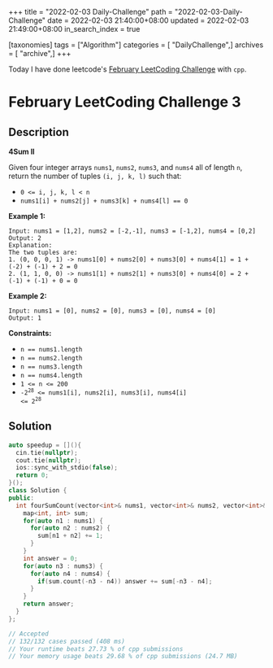 +++
title = "2022-02-03 Daily-Challenge"
path = "2022-02-03-Daily-Challenge"
date = 2022-02-03 21:40:00+08:00
updated = 2022-02-03 21:49:00+08:00
in_search_index = true

[taxonomies]
tags = ["Algorithm"]
categories = [ "DailyChallenge",]
archives = [ "archive",]
+++

Today I have done leetcode's [February LeetCoding Challenge](https://leetcode.com/problems/4sum-ii/) with `cpp`.

<!-- more -->

# February LeetCoding Challenge 3

## Description

**4Sum II**

Given four integer arrays `nums1`, `nums2`, `nums3`, and `nums4` all of length `n`, return the number of tuples `(i, j, k, l)` such that:

- `0 <= i, j, k, l < n`
- `nums1[i] + nums2[j] + nums3[k] + nums4[l] == 0`

 

**Example 1:**

```
Input: nums1 = [1,2], nums2 = [-2,-1], nums3 = [-1,2], nums4 = [0,2]
Output: 2
Explanation:
The two tuples are:
1. (0, 0, 0, 1) -> nums1[0] + nums2[0] + nums3[0] + nums4[1] = 1 + (-2) + (-1) + 2 = 0
2. (1, 1, 0, 0) -> nums1[1] + nums2[1] + nums3[0] + nums4[0] = 2 + (-1) + (-1) + 0 = 0
```

**Example 2:**

```
Input: nums1 = [0], nums2 = [0], nums3 = [0], nums4 = [0]
Output: 1
```

 

**Constraints:**

- `n == nums1.length`
- `n == nums2.length`
- `n == nums3.length`
- `n == nums4.length`
- `1 <= n <= 200`
- <code>-2<sup>28</sup> &lt;= nums1[i], nums2[i], nums3[i], nums4[i] &lt;= 2<sup>28</sup></code>

## Solution

``` cpp
auto speedup = [](){
  cin.tie(nullptr);
  cout.tie(nullptr);
  ios::sync_with_stdio(false);
  return 0;
}();
class Solution {
public:
  int fourSumCount(vector<int>& nums1, vector<int>& nums2, vector<int>& nums3, vector<int>& nums4) {
    map<int, int> sum;
    for(auto n1 : nums1) {
      for(auto n2 : nums2) {
        sum[n1 + n2] += 1;
      }
    }
    int answer = 0;
    for(auto n3 : nums3) {
      for(auto n4 : nums4) {
        if(sum.count(-n3 - n4)) answer += sum[-n3 - n4];
      } 
    }
    return answer;
  }
};

// Accepted
// 132/132 cases passed (408 ms)
// Your runtime beats 27.73 % of cpp submissions
// Your memory usage beats 29.68 % of cpp submissions (24.7 MB)
```
